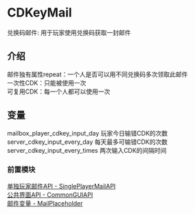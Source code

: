 # CDKeyMail
兑换码邮件: 用于玩家使用兑换码获取一封邮件  
  
## 介绍
邮件独有属性repeat：一个人是否可以用不同兑换码多次领取此邮件  
一次性CDK：只能被使用一次  
可复用CDK：每一个人都可以使用一次  
  
## 变量
mailbox_player_cdkey_input_day 玩家今日输错CDK的次数  
server_cdkey_input_every_day 每天最多可输错CDK的次数  
server_cdkey_input_every_times 两次输入CDK的间隔时间  
  
### 前置模块
[单独玩家邮件API - SinglePlayerMailAPI](../SinglePlayerMailAPI)  
[公共界面API - CommonGUIAPI](../CommonGUIAPI)  
[邮件变量 - MailPlaceholder](../MailPlaceholder)  
